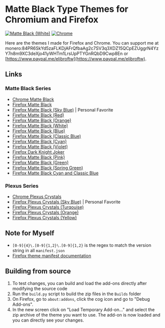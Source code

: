 # Matte Black Type Themes for Chromium and Firefox

[![Matte Black (White)](https://img.shields.io/amo/users/matte-black-red.svg?label=Firefox&style=for-the-badge&color=black)](https://addons.mozilla.org/addon/matte-black-red/)
[![Chrome](https://img.shields.io/chrome-web-store/users/ioadlgcadgdbcchobmhlipionnphmfja.svg?label=Chrome&style=for-the-badge&color=black)](https://chrome.google.com/webstore/detail/ioadlgcadgdbcchobmhlipionnphmfja)

Here are the themes I made for Firefox and Chrome.
You can support me at monero:84PR6SkYd5zaFLKDjAFrQfbaAg2c7SV3q3XDZ15QCpEZUggrN4YzY7n8m9XC3deXjo41yWHTm1LrsUpPTYGnRQbD9Cwp8En or [https://www.paypal.me/elibroftw](https://www.paypal.me/elibroftw).

## Links

### Matte Black Series

- [Chrome Matte Black](https://chrome.google.com/webstore/detail/ioadlgcadgdbcchobmhlipionnphmfja)
- [Firefox Matte Black](https://addons.mozilla.org/addon/matte-black-v1/)
- [Firefox Matte Black (Sky Blue)](https://addons.mozilla.org/addon/matte-black-sky-blue/) | Personal Favorite
- [Firefox Matte Black (Red)](https://addons.mozilla.org/addon/matte-black-red/)
- [Firefox Matte Black (Orange)](https://addons.mozilla.org/addon/matte-black-orange/)
- [Firefox Matte Black (White)](https://addons.mozilla.org/addon/matte-black-theme/)
- [Firefox Matte Black (Blue)](https://addons.mozilla.org/addon/matte-black-blue/)
- [Firefox Matte Black (Classic Blue)](https://github.com/elibroftw/matte-black-theme/releases)
- [Firefox Matte Black (Cyan)](https://github.com/elibroftw/matte-black-theme/releases)
- [Firefox Matte Black (Violet)](https://addons.mozilla.org/addon/matte-black-violet/)
- [Firefox Dark Knight Joker](https://addons.mozilla.org/addon/dark-knight-joker-theme/)
- [Firefox Matte Black (Pink)](https://addons.mozilla.org/addon/matte-black-pink/)
- [Firefox Matte Black (Green)](https://addons.mozilla.org/addon/matte-black-green/)
- [Firefox Matte Black (Spring Green)](https://addons.mozilla.org/addon/matte-black-spring-green/)
- [Firefox Matte Black Cyan and Classic Blue](https://github.com/elibroftw/matte-black-theme/releases)

### Plexus Series

- [Chrome Plexus Crystals](https://chrome.google.com/webstore/detail/ojmfjbdihaiihhfgoepflhbkcoepdmob/)
- [Firefox Plexus Crystals (Sky Blue)](https://addons.mozilla.org/addon/plexus-crystals-sky-blue/) | Personal Favorite
- [Firefox Plexus Crystals (Turqouise)](https://addons.mozilla.org/addon/plexus-crystals-turquoise/)
- [Firefox Plexus Crystals (Orange)](https://addons.mozilla.org/addon/plexus-crystals-orange/)
- [Firefox Plexus Crystals (Yellow)](https://addons.mozilla.org/addon/plexus-crystals-yellow/)

## Note for Myself

- `[0-9]{4}\.[0-9]{1,2}\.[0-9]{1,2}` is the regex to match the version string in all `manifest.json`
- [Firefox theme manifest documentation](https://developer.mozilla.org/en-US/docs/Mozilla/Add-ons/WebExtensions/manifest.json/theme)

## Building from source

1. To test changes, you can build and load the add-ons directly after modifying the source code
2. Run the `build.py` script to build the zip files in the `Builds` folder
3. On Firefox, go to `about:addons`, click the cog icon and go to "Debug Add-ons".
4. In the new screen click on "Load Temporary Add-on..." and select the zip archive of the theme you want to use. The add-on is now loaded and you can directly see your changes.

<!-- # Screenshots -->
<!-- <img src="https://raw.githubusercontent.com/elibroftw/matte-black-theme/master/Matte%20Black%20Theme%20Resources/Firefox%20Screenshot.jpg" alt="Firefox (Red Accent)" height="500px"/> -->

<!-- <p align="center">
  <img height="500px" src="https://raw.githubusercontent.com/elibroftw/matte-black-theme/master/Matte%20Black%20Theme%20Resources/Firefox%20Screenshot.jpg" alt="Firefox (Red Accent)">
</p>

<p align="center">
  <img height="500px" src="https://raw.githubusercontent.com/elibroftw/matte-black-theme/master/Matte%20Black%20Theme%20Resources/Screenshot%201.jpg" alt="Chrome Screenshot">
</p> -->

<!-- <img src="https://raw.githubusercontent.com/elibroftw/matte-black-theme/master/Matte%20Black%20Theme%20Resources/Screenshot%201.jpg" alt="Chrome Screenshot" height="500px"/> -->
